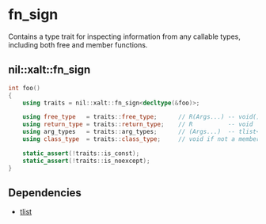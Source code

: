 # fn_sign

Contains a type trait for inspecting information from any callable types, including both free and member functions.

## nil::xalt::fn_sign

```cpp
int foo()
{
    using traits = nil::xalt::fn_sign<decltype(&foo)>;

    using free_type   = traits::free_type;      // R(Args...) -- void()
    using return_type = traits::return_type;    // R          -- void
    using arg_types   = traits::arg_types;      // (Args...)  -- tlist<Args...>;
    using class_type  = traits::class_type;     // void if not a member function

    static_assert(!traits::is_const);
    static_assert(!traits::is_noexcept);
}
```

## Dependencies

- [tlist](./04-tlist.md)
